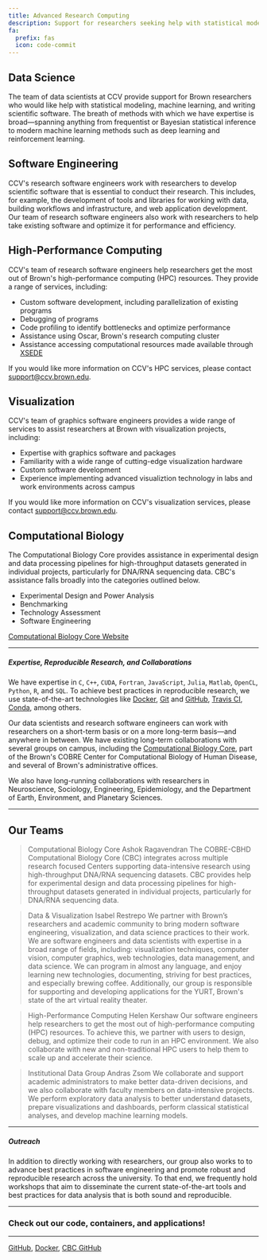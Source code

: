 ```yaml
---
title: Advanced Research Computing
description: Support for researchers seeking help with statistical modeling, machine learning, data mining, data visualization, computational biology, high-performance computing, and software engineering
fa:
  prefix: fas
  icon: code-commit
---
```


## Data Science

The team of data scientists at CCV provide support for Brown researchers who would like help with statistical modeling, machine learning, and writing scientific software.
The breath of methods with which we have expertise is broad—spanning anything from frequentist or Bayesian statistical inference to modern machine learning methods such as deep learning and reinforcement learning.

## Software Engineering

CCV's research software engineers work with researchers to develop scientific software that is essential to conduct their research. This includes, for example, the development of tools and libraries for working with data, building workflows and infrastructure, and web application development. Our team of research software engineers also work with researchers to help take existing software and optimize it for performance and efficiency.

## High-Performance Computing

CCV's team of research software engineers help researchers get the most out of Brown's high-performance computing (HPC) resources. They provide a range of services, including:

- Custom software development, including parallelization of existing programs
- Debugging of programs
- Code profiling to identify bottlenecks and optimize performance
- Assistance using Oscar, Brown's research computing cluster
- Assistance accessing computational resources made available through [XSEDE](https://www.xsede.org)

If you would like more information on CCV's HPC services, please contact [support@ccv.brown.edu](mailto:support@ccv.brown.edu).

## Visualization

CCV's team of graphics software engineers provides a wide range of services to assist researchers at Brown with visualization projects, including:
 - Expertise with graphics software and packages
 - Familiarity with a wide range of cutting-edge visualization hardware
 - Custom software development  
 - Experience implementing advanced visualiztion technology in labs and work environments across campus

If you would like more information on CCV's visualization services, please contact [support@ccv.brown.edu](mailto:support@ccv.brown.edu).

## Computational Biology

The Computational Biology Core provides assistance in experimental design and data processing pipelines for high-throughput datasets generated in individual projects, particularly for DNA/RNA sequencing data. CBC's assistance falls broadly into the categories outlined below.

- Experimental Design and Power Analysis
- Benchmarking
- Technology Assessment
- Software Engineering

<a href="https://cbc.brown.edu">Computational Biology Core Website</a>


----

##### Expertise, Reproducible Research, and Collaborations  



We have expertise in `C`, `C++`, `CUDA`, `Fortran`, `JavaScript`, `Julia`, `Matlab`, `OpenCL`, `Python`, `R`, and `SQL`. To achieve best practices in reproducible research, we use state-of-the-art technologies like [Docker](https://docker.com), [Git](https://git-scm.com/) and [GitHub](https://github.com), [Travis CI](https://travis-ci.org), [Conda](https://conda.io), among others.

Our data scientists and research software engineers can work with researchers on a short-term basis or on a more long-term basis—and anywhere in between. We have existing long-term collaborations with several groups on campus, including the [Computational Biology Core](http://cbc.brown.edu), part of the Brown's COBRE Center for Computational Biology of Human Disease, and several of Brown's administrative offices.

We also have long-running collaborations with researchers in Neuroscience, Sociology, Engineering, Epidemiology, and the Department of Earth, Environment, and Planetary Sciences.

------
## Our Teams

> Computational Biology Core
> Ashok Ragavendran
The COBRE-CBHD Computational Biology Core (CBC) integrates across multiple research focused Centers supporting data-intensive research using high-throughput DNA/RNA sequencing datasets. CBC provides help for experimental design and data processing pipelines for high-throughput datasets generated in individual projects, particularly for DNA/RNA sequencing data.

> Data & Visualization
> Isabel Restrepo
We partner with Brown’s researchers and academic community to bring modern software engineering, visualization, and data science practices to their work. We are software engineers and data scientists with expertise in a broad range of fields, including: visualization techniques, computer vision, computer graphics, web technologies, data management, and data science. We can program in almost any language, and enjoy learning new technologies, documenting, striving for best practices, and especially brewing coffee. Additionally, our group is responsible for supporting and developing applications for the YURT, Brown's state of the art virtual reality theater.

> High-Performance Computing
> Helen Kershaw
Our software engineers help researchers to get the most out of high-performance computing (HPC) resources. To achieve this, we partner with users to design, debug, and optimize their code to run in an HPC environment. We also collaborate with new and non-traditional HPC users to help them to scale up and accelerate their science.

> Institutional Data Group
> Andras Zsom
We collaborate and support academic administrators to make better data-driven decisions, and we also collaborate with faculty members on data-intensive projects. We perform exploratory data analysis to better understand datasets, prepare visualizations and dashboards, perform classical statistical analyses, and develop machine learning models.


------
##### Outreach

In addition to directly working with researchers, our group also works to to advance best practices in software engineering and promote robust and reproducible research across the university. To that end, we frequently hold workshops that aim to disseminate the current state-of-the-art tools and best practices for data analysis that is both sound and reproducible.

-------
### Check out our code, containers, and applications!
-------

[GitHub](https://github.com/brown-ccv), [Docker](https://hub.docker.com/u/browndatasci), [CBC GitHub](https://github.com/compbiocore)

